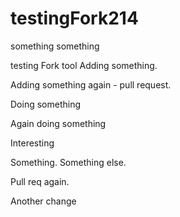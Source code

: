 # testingFork214
something something

testing Fork tool
Adding something.

Adding something again - pull request.

Doing something

Again doing something

Interesting


Something.
Something else.

Pull req again.

Another change

